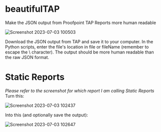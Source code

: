 # beautifulTAP
Make the JSON output from Proofpoint TAP Reports more human readable

![Screenshot 2023-07-03 100503](https://github.com/timiwashima/beautifulTAP/assets/52045865/962cb8de-1758-44ba-8dd9-6f977d3af585)

Download the JSON output from TAP and save it to your computer.  In the Python scripts, enter the file's location in file or fileName (remember to escape the \ character).
The output should be more human readable than the raw JSON format.

# Static Reports
_Please refer to the screenshot for which report I am calling Static Reports_
Turn this:

![Screenshot 2023-07-03 102437](https://github.com/timiwashima/beautifulTAP/assets/52045865/dd9d048c-98b6-45ba-bbb9-5a8cd5473903)

Into this (and optionally save the output):

![Screenshot 2023-07-03 102647](https://github.com/timiwashima/beautifulTAP/assets/52045865/4cdd7a9f-2f29-413b-b6b1-f1c1ac2de1b8)
